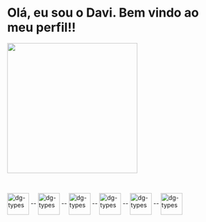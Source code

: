 <h1>Olá, eu sou o Davi. Bem vindo ao meu perfil!!</h1>

<div>
  <img height="300em" src="https://github-readme-stats.vercel.app/api/top-langs/?username=dg-souza&theme=dracula" />
</div>

##

<div style="display: inline_block"><br>
  <img align="center" alt="dg-types" height="50" width="50" src="https://cdn.jsdelivr.net/gh/devicons/devicon/icons/typescript/typescript-original.svg" /> --
  <img align="center" alt="dg-types" height="50" width="50" src="https://cdn.jsdelivr.net/gh/devicons/devicon/icons/javascript/javascript-original.svg" /> --
  <img align="center" alt="dg-types" height="50" width="50" src="https://cdn.jsdelivr.net/gh/devicons/devicon/icons/react/react-original.svg" /> --
  <img align="center" alt="dg-types" height="50" width="50" src="https://cdn.jsdelivr.net/gh/devicons/devicon/icons/vuejs/vuejs-original.svg" /> --
  <img align="center" alt="dg-types" height="50" width="50" src="https://cdn.jsdelivr.net/gh/devicons/devicon/icons/nodejs/nodejs-original.svg" /> --
  <img align="center" alt="dg-types" height="50" width="50" src="https://cdn.jsdelivr.net/gh/devicons/devicon/icons/dotnetcore/dotnetcore-original.svg" />
</div>

<!--
**dg-souza/dg-souza** is a ✨ _special_ ✨ repository because its `README.md` (this file) appears on your GitHub profile.

Here are some ideas to get you started:

- 🔭 I’m currently working on ...
- 🌱 I’m currently learning ...
- 👯 I’m looking to collaborate on ...
- 🤔 I’m looking for help with ...
- 💬 Ask me about ...
- 📫 How to reach me: ...
- 😄 Pronouns: ...
- ⚡ Fun fact: ...
-->
